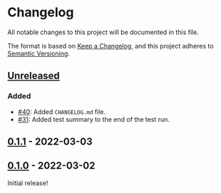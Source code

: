 # Changelog

All notable changes to this project will be documented in this file.

The format is based on [Keep a Changelog](https://keepachangelog.com/en/1.0.0/),
and this project adheres to [Semantic Versioning](https://semver.org/spec/v2.0.0.html).

<!-- Format of each entry is, with each section being optional:

```
## [Version] - YYYY-MM-DD
### Added
### Changed
### Deprecated
### Removed
### Fixed
### Security
``` -->

## [Unreleased]

### Added

- [#40]: Added `CHANGELOG.md` file.
- [#31]: Added test summary to the end of the test run.

## [0.1.1] - 2022-03-03

## [0.1.0] - 2022-03-02

Initial release!

[unreleased]: https://github.com/nicoddemus/pytest-rich/compare/v0.1.1...HEAD
[0.1.1]: https://github.com/nicoddemus/pytest-rich/releases/tag/v0.1.1
[0.1.0]: https://github.com/nicoddemus/pytest-rich/releases/tag/v0.1.0
[#31]: https://github.com/nicoddemus/pytest-rich/pull/31
[#40]: https://github.com/nicoddemus/pytest-rich/pull/40
